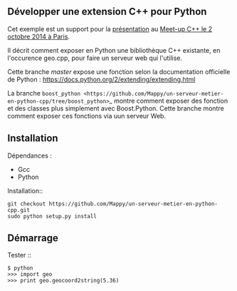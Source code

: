 Développer une extension C++ pour Python
----------------------------------------

Cet exemple est un support pour la [présentation](prez.md) au [Meet-up C++ le 2 octobre 2014 à Paris](http://www.meetup.com/User-Group-Cpp-Francophone/events/181945092/). 

Il décrit comment exposer en Python une bibliothèque C++ existante, en l'occurence geo.cpp, pour faire un serveur web qui l'utilise.

Cette branche *master* expose une fonction selon la documentation officielle de Python : https://docs.python.org/2/extending/extending.html

La branche `boost_python <https://github.com/Mappy/un-serveur-metier-en-python-cpp/tree/boost_python>`_ montre comment exposer des fonction et des classes plus simplement avec Boost.Python. Cette branche montre comment exposer ces fonctions via uun serveur Web.

Installation
------------
Dépendances :

* Gcc
* Python

Installation::

    git checkout https://github.com/Mappy/un-serveur-metier-en-python-cpp.git
    sudo python setup.py install


Démarrage
---------
Tester ::

    $ python
    >>> import geo
    >>> print geo.geocoord2string(5.36)

